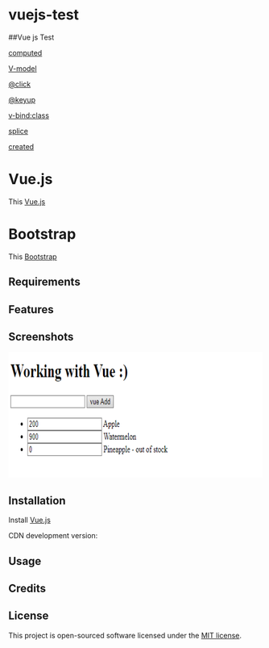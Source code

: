 # vuejs-test
##Vue js Test

[computed](https://v2.vuejs.org/v2/guide/computed.html?redirect=true)

[V-model](https://v2.vuejs.org/v2/guide/render-function.html?redirect=true#v-model)

[@click](https://v2.vuejs.org/v2/guide/events.html?redirect=true#Listening-to-Events)

[@keyup](https://v2.vuejs.org/v2/guide/events.html?redirect=true#System-Modifier-Keys)

[v-bind:class](https://v2.vuejs.org/v2/guide/class-and-style.html)

[splice](https://vuejs.org/guide/essentials/list.html#v-for-with-a-component)

[created](https://vuejs.org/api/options-lifecycle.html#created)

# Vue.js

This [Vue.js](https://v2.vuejs.org)


# Bootstrap

This [Bootstrap](https://getbootstrap.com/docs/5.1/getting-started/introduction/)

## Requirements

## Features

## Screenshots

<img height="250px" alt="Coding" src="public\img\Screenshot 2022-03-21-114517.png" />

## Installation

Install [Vue.js](https://v2.vuejs.org/v2/guide/installation.html)

CDN development version:

<!-- development version, includes helpful console warnings -->

<script src="https://cdn.jsdelivr.net/npm/vue@2/dist/vue.js"></script>

## Usage

## Credits

## License

This project is open-sourced software licensed under the [MIT license](LICENSE.md).
